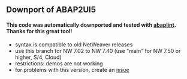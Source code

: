 ## Downport of ABAP2UI5

#### This code was automatically downported and tested with [abaplint](https://abaplint.org/). Thanks for this great tool!

* syntax is compatible to old NetWeaver releases
* use this branch for NW 7.02 to NW 7.40 (use "main" for NW 7.50 or higher, S/4, Cloud)
* restrictions: demos are not working
* for problems with this version, create an [issue](https://github.com/oblomov-dev/ABAP2UI5/issues)


